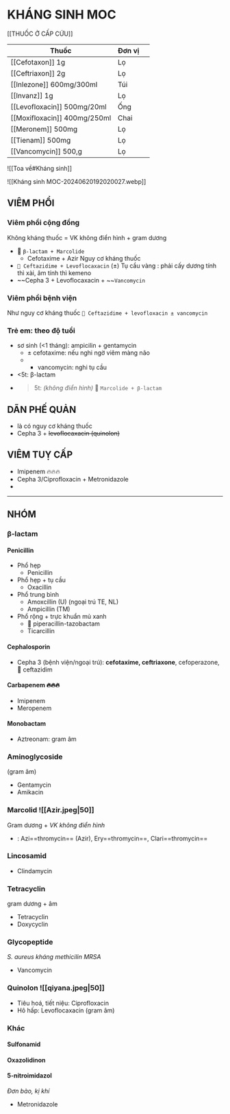 # KHÁNG SINH MOC
[[THUỐC Ở CẤP CỨU]]

| Thuốc                        | Đơn vị |     |
| ---------------------------- | ------ | --- |
| [[Cefotaxon]] 1g             | Lọ     |     |
| [[Ceftriaxon]] 2g            | Lọ     |     |
| [[Inlezone]] 600mg/300ml     | Túi    |     |
| [[Invanz]] 1g                | Lọ     |     |
| [[Levofloxacin]] 500mg/20ml  | Ống    |     |
| [[Moxifloxacin]] 400mg/250ml | Chai   |     |
| [[Meronem]] 500mg            | Lọ     |     |
| [[Tienam]] 500mg             | Lọ     |     |
| [[Vancomycin]] 500,g         | Lọ     |     |


![[Toa về#Kháng sinh]]

![[Kháng sinh MOC-20240620192020027.webp]]

## VIÊM PHỔI
### Viêm phổi cộng đồng
Không kháng thuốc = VK không điển hình + gram dương
- 🍏 `β-lactam + Marcolide`
	- Cefotaxime + Azir
Nguy cơ kháng thuốc
- `🦞 Ceftazidime + Levoflocaxacin`
(±) Tụ cầu vàng : phải cấy dương tính thì xài, âm tính thì kemeno
- ~~Cepha 3 + Levoflocaxacin + ~~`Vancomycin`

### Viêm phổi bệnh viện
Như nguy cơ kháng thuốc
`🦞 Ceftazidime + levofloxacin ± vancomycin`

### Trẻ em: theo độ tuổi
- sơ sinh (<1 tháng): ampicilin + gentamycin
	- ± cefotaxime: nếu nghi ngờ viêm màng não
	- + vancomycin: nghi tụ cầu
- <5t: β-lactam
- >5t: *(không điển hình)* 🍏 `Marcolide + β-lactam`

## DÃN PHẾ QUẢN
- là có nguy cơ kháng thuốc
- Cepha 3 + ~~levoflocaxacin (quinolon)~~

## VIÊM TUỴ CẤP
- Imipenem 🔥🔥🔥
- Cepha 3/Ciprofloxacin + Metronidazole
- 


---
## NHÓM

### β-lactam
#### Penicillin
- Phổ hẹp
	- Penicillin
- Phổ hẹp + tụ cầu
	- Oxacillin
- Phổ trung bình
	- Amoxcillin (U) (ngoại trú TE, NL)
	- Ampicillin (TM)
- Phổ rộng + trực khuẩn mủ xanh
	- 🦞 piperacillin-tazobactam
	- Ticarcillin
#### Cephalosporin
- Cepha 3 (bệnh viện/ngoại trú): **cefotaxime, ceftriaxone**, cefoperazone, 🦞 ceftazidim
#### Carbapenem 🔥🔥🔥
- Imipenem
- Meropenem
#### Monobactam
- Aztreonam: gram âm
### Aminoglycoside
(gram âm)
- Gentamycin
- Amikacin

### Marcolid ![[Azir.jpeg|50]]
Gram dương + *VK không điển hình*
- : Azi==thromycin== (Azir), Ery==thromycin==, Clari==thromycin==
### Lincosamid
- Clindamycin
### Tetracyclin
gram dương + âm
- Tetracyclin
- Doxycyclin

### Glycopeptide
*S. aureus kháng methicilin MRSA*
- Vancomycin
### Quinolon ![[qiyana.jpeg|50]]
- Tiêu hoá, tiết niệu: Ciprofloxacin
- Hô hấp: Levoflocaxacin (gram âm)
### Khác
#### Sulfonamid
#### Oxazolidinon
#### 5-nitroimidazol
*Đơn bào, kị khí*
- Metronidazole


